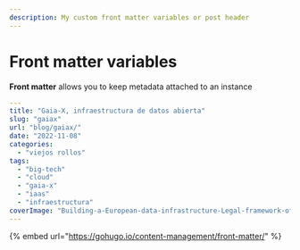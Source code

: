 ```yaml
---
description: My custom front matter variables or post header
---
```


# Front matter variables

**Front matter** allows you to keep metadata attached to an instance&#x20;

```yaml
---
title: "Gaia-X, infraestructura de datos abierta"
slug: "gaiax"
url: "blog/gaiax/"
date: "2022-11-08"
categories: 
  - "viejos rollos"
tags: 
  - "big-tech"
  - "cloud"
  - "gaia-x"
  - "iaas"
  - "infraestructura"
coverImage: "Building-a-European-data-infrastructure-Legal-framework-of-GAIA-X.png"
---
```

{% embed url="https://gohugo.io/content-management/front-matter/" %}
